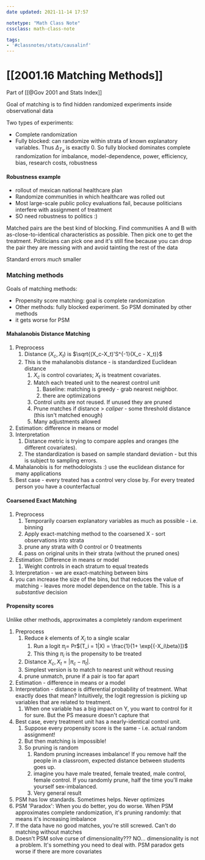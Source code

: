```yaml
---
date updated: 2021-11-14 17:57

notetype: "Math Class Note"
cssclass: math-class-note

tags: 
- '#classnotes/stats/causalinf'
---
```


# [[2001.16 Matching Methods]]
Part of [[@Gov 2001 and Stats Index]]


Goal of matching is to find hidden randomized experiments inside observational data

Two types of experiments:
- Complete randomization
- Fully blocked: can randomize within strata of known explanatory variables. Thus $\Delta_{T_X}$ is exactly 0. So fully blocked dominates complete randomization for imbalance, model-dependence, power, efficiency, bias, research costs, robustness

#### Robustness example
- rollout of mexican national healthcare plan
- Randomize communities in which healthcare was rolled out 
- Most large-scale public policy evaluations fail, because politicians interfere with assignment of treatment
- SO need robustness to politics :)

Matched pairs are the best kind of blocking. Find communities A and B with as-close-to-identical characteristics as possible. Then pick one to get the treatment. Politicians can pick one and it's still fine because you can drop the pair they are messing with and avoid tainting the rest of the data

Standard errors _much_ smaller

### Matching methods

Goals of matching methods:
- Propensity score matching: goal is complete randomization
- Other methods: fully blocked experiment. So PSM dominated by other methods
- it gets worse for PSM


#### Mahalanobis Distance Matching

1. Preprocess
	1. Distance $(X_c, X_t)$ is $\sqrt{(X_c-X_t)'S^{-1}(X_c - X_t)}$
	2. This is the mahalanobis distance - is standardized Euclidean distance 
		1. $X_c$ is control covariates; $X_t$ is treatment covariates. 
		2. Match each treated unit to the nearest control unit
			1. Baseline: matching is greedy - grab nearest neighbor.
			2. there are optimizations
		3. Control units are not reused. If unused they are pruned
		4. Prune matches if distance > _caliper_ - some threshold distance (this isn't matched enough)
		5. Many adjustments allowed
2. Estimation: difference in means or model
3. Interpretation
	1. Distance metric is trying to compare apples and oranges (the different covariates). 
	2. The standardization is based on sample standard deviation - but this is subject to sampling errors. 
4. Mahalanobis is for methodologists :) use the euclidean distance for many applications
5. Best case - every treated has a control very close by. For every treated person you have a counterfactual


#### Coarsened Exact Matching

1. Preprocess
	1. Temporarily coarsen explanatory variables as much as possible - i.e. binning
	2. Apply exact-matching method to the coarsened X - sort observations into strata
	3. prune any strata with 0 control or 0 treatments
	4. pass on original units in their strata (without the pruned ones)
2. Estimation: Difference in means or model
	1. Weight controls in each stratum to equal treateds
3. Interpretation - we are exact-matching between bins
4. you can increase the size of the bins, but that reduces the value of matching - leaves more model dependence on the table. This is a _substantive_ decision

#### Propensity scores

Unlike other methods, approximates a completely random experiment

1. Preprocess
	1. Reduce $k$ elements of $X_i$ to a single scalar 
		1. Run a logit $\pi_i =$ Pr$(T_i = 1|X) = \frac{1}{1+ \exp[{-X_i\beta}]}$
		2. This thing $\pi_i$ is the propensity to be treated
	3. Distance $X_c, X_t$ = $|\pi_c - \pi_t|$. 
	4. Simplest version is to match to nearest unit without reusing
	5. prune unmatch, prune if a pair is too far apart
2. Estimation - difference in means or a model
3. Interpretation - distance is differential probability of treatment. What exactly does that mean? Intuitively, the logit regression is picking up variables that are related to treatment. 
	1. When one variable has a big impact on Y, you want to control for it for sure. But the PS measure doesn't capture that
4. Best case, every treatment unit has a nearly-identical control unit. 
	1. Suppose every propensity score is the same - i.e. actual random assignment!
	2. But then matching is impossible!
	3. So pruning is random
		1. Random pruning increases imbalance! If you remove half the people in a classroom, expected distance between students goes up. 
		2. imagine you have male treated, female treated, male control, female control. If you randomly prune, half the time you'll make yourself sex-imbalanced. 
		3. Very general result
5. PSM has low standards. Sometimes helps. Never optimizes
6. PSM 'Paradox': When you do better, you do worse. When PSM approximates complete randomization, it's pruning randomly: that means it's increasing imbalance
7. If the data have no good matches, you're still screwed. Can't do matching without matches
8. Doesn't PSM solve curse of dimensionality??? NO... dimensionality is not a problem. It's something you need to deal with. PSM paradox gets worse if there are more covariates



